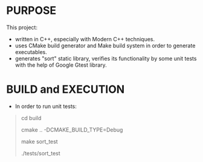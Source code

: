 # PURPOSE 

This project:
- written in C++, especially with Modern C++ techniques.
- uses CMake build generator and Make build system in order to generate executables.
- generates "sort" static library, verifies its functionality by some unit tests with the help of Google Gtest library.

# BUILD and EXECUTION

- In order to run unit tests: 

> cd build
> 
> cmake .. -DCMAKE_BUILD_TYPE=Debug
> 
> make sort_test
> 
> ./tests/sort_test
